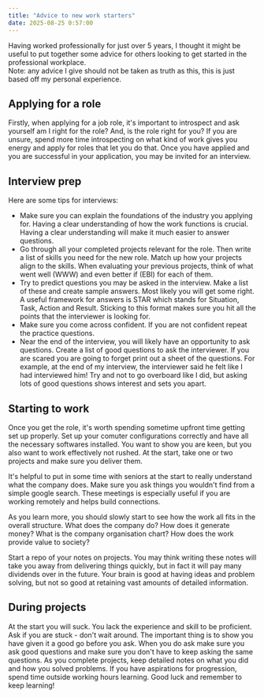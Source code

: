 ```yaml
---
title: "Advice to new work starters"
date: 2025-08-25 0:57:00
---
```

Having worked professionally for just over 5 years, I thought it might
be useful to put together some advice for others looking to get started
in the professional workplace.\
Note: any advice I give should not be taken as truth as this, this is
just based off my personal experience.

## Applying for a role

Firstly, when applying for a job role, it's important to introspect and
ask yourself am I right for the role? And, is the role right for you? If
you are unsure, spend more time introspecting on what kind of work gives
you energy and apply for roles that let you do that. Once you have
applied and you are successful in your application, you may be invited
for an interview.

## Interview prep

Here are some tips for interviews:

-   Make sure you can explain the foundations of the industry you
    applying for. Having a clear understanding of how the work functions
    is crucial. Having a clear understanding will make it much easier to
    answer questions.
-   Go through all your completed projects relevant for the role. Then
    write a list of skills you need for the new role. Match up how your
    projects align to the skills. When evaluating your previous
    projects, think of what went well (WWW) and even better if (EBI) for
    each of them.
-   Try to predict questions you may be asked in the interview. Make a
    list of these and create sample answers. Most likely you will get
    some right. A useful framework for answers is STAR which stands for
    Situation, Task, Action and Result. Sticking to this format makes
    sure you hit all the points that the interviewer is looking for.
-   Make sure you come across confident. If you are not confident repeat
    the practice questions.
-   Near the end of the interview, you will likely have an opportunity
    to ask questions. Create a list of good questions to ask the
    interviewer. If you are scared you are going to forget print out a
    sheet of the questions. For example, at the end of my interview, the
    interviewer said he felt like I had interviewed him! Try and not to
    go overboard like I did, but asking lots of good questions shows
    interest and sets you apart.

## Starting to work

Once you get the role, it's worth spending sometime upfront time getting
set up properly. Set up your comuter configurations correctly and have
all the necessary softwares installed. You want to show you are keen,
but you also want to work effectively not rushed. At the start, take one
or two projects and make sure you deliver them.

It's helpful to put in some time with seniors at the start to really
understand what the company does. Make sure you ask things you wouldn't
find from a simple google search. These meetings is especially useful if
you are working remotely and helps build connections.

As you learn more, you should slowly start to see how the work all fits
in the overall structure. What does the company do? How does it generate
money? What is the company organisation chart? How does the work provide
value to society?

Start a repo of your notes on projects. You may think writing these
notes will take you away from delivering things quickly, but in fact it
will pay many dividends over in the future. Your brain is good at having
ideas and problem solving, but not so good at retaining vast amounts of
detailed information.

## During projects

At the start you will suck. You lack the experience and skill to be
proficient. Ask if you are stuck - don't wait around. The important
thing is to show you have given it a good go before you ask. When you do
ask make sure you ask good questions and make sure you don't have to
keep asking the same questions. As you complete projects, keep detailed
notes on what you did and how you solved problems. If you have
aspirations for progression, spend time outside working hours learning.
Good luck and remember to keep learning!
